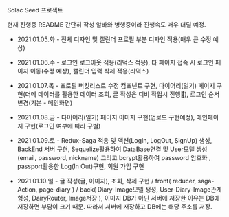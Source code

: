 Solac Seed 프로젝트

현재 진행중 
README 간단히 작성
알바와 병행중이라 진행속도 매우 더딜 예정.

- 2021.01.05.화 - 전체 디자인 및 캘린더 프로필 부분 디자인 적용(매우 큰 수정 예상)

- 2021.01.06.수 - 로그인 로그아웃 적용(리덕스 적용), 타 페이지 접속 시 로그인 페이지 이동(수정 예상), 캘린더 입력 삭제 적용(리덕스)

- 2021.01.07.목 - 프로필 버킷리스트 수정 컴포넌트 구현, 다이어리(일기) 페이지 구현(더메 데이터를 활용한 데이터 조회, 글 작성은 디비 작업시 진행), 로그인 순서 변경(기본 - 메인화면)

- 2021.01.08.금 - 다이어리(일기) 페이지 이미지 구현(업로드 구현예정), 메인페이지 구현(로그인 여부에 따라 구별)

- 2021.01.09.토 - Redux-Saga 적용 및 액션(LogIn, LogOut, SignUp) 생성, BackEnd 서버 구현, Sequelize활용하여 DataBase연결 및 User모델 생성(email, password, nickname) 그리고 bcrypt활용하여 password 암호화 , passport활용한 Log(In Out)구현, 회원 가입 구현

- 2021.01.10.일 - 글 작성(글, 이미지), 조회, 삭제 구현 / front( reducer, saga-Action, page-diary ) / back( Diary-Image모델 생성, User-Diary-Image관계 형성, DairyRouter, Image저장 ), 이미지 DB가 아닌 서버에 저장한 이유는 DB에 저장하면 부담이 크기 때문. 따라서 서버에 저장하고 DB에는 해당 주소를 저장.